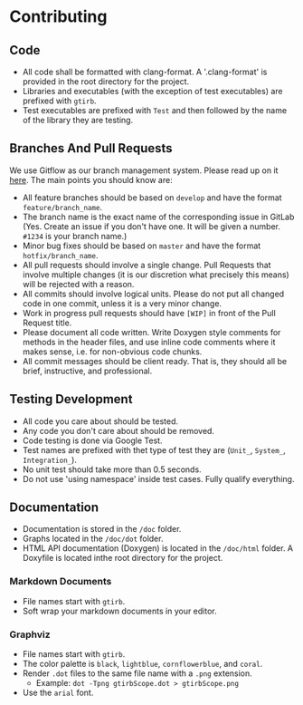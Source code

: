 Contributing
============

Code
----

- All code shall be formatted with clang-format.  A '.clang-format' is provided in the root directory for the project.
- Libraries and executables (with the exception of test executables) are prefixed with `gtirb`.  
- Test executables are prefixed with `Test` and then followed by the name of the library they are testing.

Branches And Pull Requests
--------------------------

We use Gitflow as our branch management system. Please read up on it [here](https://www.atlassian.com/git/tutorials/comparing-workflows/feature-branch-workflow). The main points you should know are:

* All feature branches should be based on `develop` and have the format `feature/branch_name`.
* The branch name is the exact name of the corresponding issue in GitLab (Yes.  Create an issue if you don't have one.  It will be given a number.  `#1234` is your branch name.)
* Minor bug fixes should be based on `master` and have the format `hotfix/branch_name`.
* All pull requests should involve a single change. Pull Requests that involve multiple changes (it is our discretion what precisely this means) will be rejected with a reason.
* All commits should involve logical units. Please do not put all changed code in one commit, unless it is a very minor change.
* Work in progress pull requests should have `[WIP]` in front of the Pull Request title. 
* Please document all code written. Write Doxygen style comments for methods in the header files, and use inline code comments where it makes sense, i.e. for non-obvious code chunks.
* All commit messages should be client ready.  That is, they should all be brief, instructive, and professional.

Testing Development
-------------------

- All code you care about should be tested.
- Any code you don't care about should be removed.
- Code testing is done via Google Test.  
- Test names are prefixed with thet type of test they are (`Unit_`, `System_`, `Integration_`).
- No unit test should take more than 0.5 seconds.
- Do not use 'using namespace' inside test cases.  Fully qualify everything.

Documentation
-------------
- Documentation is stored in the `/doc` folder.
- Graphs located in the `/doc/dot` folder.
- HTML API documentation (Doxygen) is located in the `/doc/html` folder.  A Doxyfile is located inthe root directory for the project.

### Markdown Documents

- File names start with `gtirb`.  
- Soft wrap your markdown documents in your editor.

### Graphviz

- File names start with `gtirb`.  
- The color palette is `black`, `lightblue`, `cornflowerblue`, and `coral`.
- Render `.dot` files to the same file name with a `.png` extension.
	* Example: `dot -Tpng gtirbScope.dot > gtirbScope.png`
- Use the `arial` font.

